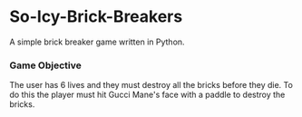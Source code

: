 # So-Icy-Brick-Breakers

A simple brick breaker game written in Python.

### Game Objective
The user has 6 lives and they must destroy all the bricks before they die. To do this the player must hit Gucci Mane's face with a paddle to destroy the bricks. 
